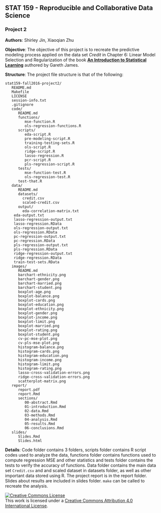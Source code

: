## STAT 159 - Reproducible and Collaborative Data Science
### Project 2

**Authors**: Shirley Jin, Xiaoqian Zhu

**Objective**: The objective of this project is to recreate the predictive modeling process applied on the data set _Credit_ in Chapter 6: Linear Model Selection and Regularization of the book [**An Introduction to Statistical Learning**](http://www-bcf.usc.edu/~gareth/ISL/) authored by Gareth James.

**Structure**: The project file structure is that of the following:
```
stat159-fall2016-project2/
   README.md
   Makefile
   LICENSE
   session-info.txt
   .gitignore
   code/
      README.md
      functions/
         mse-function.R
         ols-regression-functions.R
      scripts/
         eda-script.R
         pre-modeling-script.R
         training-testing-sets.R
         ols-script.R
         ridge-script.R
         lasso-regression.R
         pcr-script.R
         pls-regression-script.R
      tests/
         mse-function-test.R
         ols-regression-test.R
      test-that.R
   data/
      README.md
      datasets/
        credit.csv
        scaled-credit.csv
      output/
      	eda-correlation-matrix.txt
	eda-output.txt
	lasso-regression-output.txt
	lasso-regression.RData
	ols-regression-output.txt
	ols-regression.RData
	pc-regression-output.txt
	pc-regression.RData
	pls-regression-output.txt
	pls-regression.RData
	ridge-regression-output.txt
	ridge-regression.RData
	train-test-sets.RData
   images/
      README.md
      barchart-ethnicity.png
      barchart-gender.png
      barchart-married.png
      barchart-student.png
      boxplot-age.png
      boxplot-balance.png
      boxplot-cards.png
      boxplot-education.png
      boxplot-ethnicity.png
      boxplot-gender.png
      boxplot-income.png
      boxplot-limit.png
      boxplot-married.png
      boxplot-rating.png
      boxplot-student.png
      cv-pc-mse-plot.png
      cv-pls-mse-plot.png
      histogram-balance.png
      histogram-cards.png
      histogram-education.png
      histogram-income.png
      histogram-limit.png
      histogram-rating.png
      lasso-cross-validation-errors.png
      ridge-cross-validation-errors.png
      scatterplot-matrix.png
   report/
      report.pdf
      report.Rmd
      sections/
         00-abstract.Rmd
         01-introduction.Rmd
         02-data.Rmd
         03-methods.Rmd
         04-analysis.Rmd
         05-results.Rmd
         06-conclusions.Rmd
   slides/
      Slides.Rmd
      Slides.html
```

**Details**: Code folder contains 3 folders, scripts folder contains R script codes used to analyze the data, functions folder contains functions used to compute regression MSE and other statistics and tests folder contains the tests to verify the accuracy of functions. Data folder contains the main data set `Credit.csv` and and scaled dataset in datasets folder, as well as other important data stored using R. The project report is in the report folder. Slides about results are included in slides folder. `make` can be called to recreate the analysis.

<a rel="license" href="http://creativecommons.org/licenses/by/4.0/"><img alt="Creative Commons License" style="border-width:0" src="https://i.creativecommons.org/l/by/4.0/88x31.png" /></a><br />This work is licensed under a <a rel="license" href="http://creativecommons.org/licenses/by/4.0/">Creative Commons Attribution 4.0 International License</a>.
